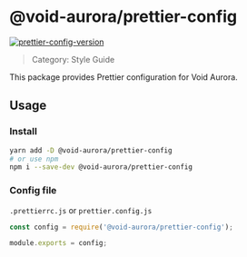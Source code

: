 # @void-aurora/prettier-config

[prettier-config-version]: https://img.shields.io/npm/v/@void-aurora/prettier-config?style=flat-square
[prettier-config-npm]: https://www.npmjs.com/package/@void-aurora/prettier-config

[![prettier-config-version]][prettier-config-npm]

> Category: Style Guide

This package provides Prettier configuration for Void Aurora.

## Usage

### Install

```sh
yarn add -D @void-aurora/prettier-config
# or use npm
npm i --save-dev @void-aurora/prettier-config
```

### Config file

`.prettierrc.js` or `prettier.config.js`

```js
const config = require('@void-aurora/prettier-config');

module.exports = config;
```
